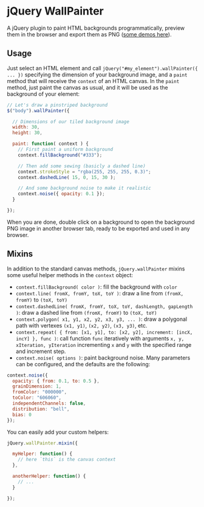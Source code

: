 jQuery WallPainter
==================

A jQuery plugin to paint HTML backgrounds programmatically, preview them in the browser and export them as PNG ([some demos here](http://www.lucaongaro.eu/demos/jquery.wallpainter/)).


Usage
-----

Just select an HTML element and call `jQuery("#my_element").wallPainter({ ... })` specifying the dimension of your background image, and a `paint` method that will receive the `context` of an HTML canvas. In the `paint` method, just paint the canvas as usual, and it will be used as the background of your element:

```javascript
// Let's draw a pinstriped background
$("body").wallPainter({

  // Dimensions of our tiled background image
  width: 30,
  height: 30,

  paint: function( context ) {
    // First paint a uniform background
    context.fillBackground("#333");

    // Then add some sewing (basicly a dashed line)
    context.strokeStyle = "rgba(255, 255, 255, 0.3)";
    context.dashedLine( 15, 0, 15, 30 );

    // And some background noise to make it realistic
    context.noise({ opacity: 0.1 });
  }

});
```

When you are done, double click on a background to open the background PNG image in another browser tab, ready to be exported and used in any browser.


Mixins
------

In addition to the standard canvas methods, `jQuery.wallPainter` mixins some useful helper methods in the `context` object:

* `context.fillBackground( color )`: fill the background with `color`
* `context.line( fromX, fromY, toX, toY )`: draw a line from `(fromX, fromY)` to `(toX, toY)`
* `context.dashedLine( fromX, fromY, toX, toY, dashLength, gapLength )`: draw a dashed line from `(fromX, fromY)` to `(toX, toY)`
* `context.polygon( x1, y1, x2, y2, x3, y3, ... )`: draw a polygonal path with vertexes `(x1, y1)`, `(x2, y2)`, `(x3, y3)`, etc.
* `context.repeat( { from: [x1, y1], to: [x2, y2], increment: [incX, incY] }, func )`: call function `func` iteratively with arguments `x, y, xIteration, yIteration` incrementing `x` and `y` with the specified range and increment step.
* `context.noise( options )`: paint background noise. Many parameters can be configured, and the defaults are the following:

```javascript
context.noise({
  opacity: { from: 0.1, to: 0.5 },
  grainDimension: 1,
  fromColor: "000000",
  toColor: "606060",
  independentChannels: false,
  distribution: "bell",
  bias: 0
});
```

You can easily add your custom helpers:

```javascript
jQuery.wallPainter.mixin({

  myHelper: function() {
    // here `this` is the canvas context
  },

  anotherHelper: function() {
    // ...
  }

});
```
